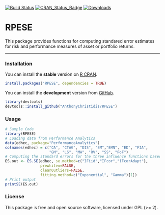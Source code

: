 
[![Build Status](https://travis-ci.com/AnthonyChristidis/RPESE.svg?branch=master)](https://travis-ci.com/AnthonyChristidis/RPESE) [![CRAN\_Status\_Badge](http://www.r-pkg.org/badges/version/RPESE)](https://cran.r-project.org/package=RPESE) [![Downloads](http://cranlogs.r-pkg.org/badges/RPESE)](https://cran.r-project.org/package=RPESE)

RPESE
=====

This package provides functions for computing standared error estimates for risk and performance measures of asset or portfolio returns.

------------------------------------------------------------------------

### Installation

You can install the **stable** version on [R CRAN](https://cran.r-project.org/package=RPESE).

``` r
install.packages("RPESE", dependencies = TRUE)
```

You can install the **development** version from [GitHub](https://github.com/AnthonyChristidis/RPESE).

``` r
library(devtools)
devtools::install_github("AnthonyChristidis/RPESE")
```

### Usage

``` r
# Sample Code
library(RPESE)
# Loading data from Performance Analytics
data(edhec, package="PerformanceAnalytics")
colnames(edhec) = c("CA", "CTAG", "DIS", "EM","EMN", "ED", "FIA",
                    "GM", "LS", "MA", "RV", "SS", "FoF")
# Computing the standard errors for the three influence functions based approaches
ES.out <- ES.SE(edhec, se.method=c("IFiid","IFcor","IFcorAdapt"),
                prewhiten=FALSE, 
                cleanOutliers=FALSE, 
                fitting.method=c("Exponential", "Gamma")[1])
# Print output
printSE(ES.out)
```

### License

This package is free and open source software, licensed under GPL (&gt;= 2).
